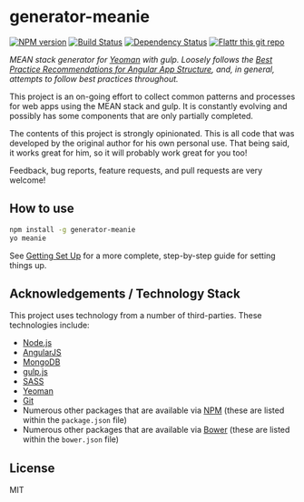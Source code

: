 # generator-meanie

[![NPM version][npm-image]][npm-url] [![Build Status][travis-image]][travis-url] [![Dependency Status][depstat-image]][depstat-url] [![Flattr this git repo][flattr-image]][flattr-url]

_MEAN stack generator for [Yeoman](http://yeoman.io) with gulp. Loosely follows the 
[Best Practice Recommendations for Angular App Structure][best-practices-url], 
and, in general, attempts to follow best practices throughout._

This project is an on-going effort to collect common patterns and processes for web apps using the MEAN stack and gulp. 
It is constantly evolving and possibly has some components that are only partially completed.

The contents of this project is strongly opinionated. This is all code that was developed by the original author for 
his own personal use. That being said, it works great for him, so it will probably work great for you too!

Feedback, bug reports, feature requests, and pull requests are very welcome!

## How to use

```bash
npm install -g generator-meanie
yo meanie
```

See [Getting Set Up](./docs/getting-set-up.md) for a more complete, step-by-step guide for setting things up.

## Acknowledgements / Technology Stack

This project uses technology from a number of third-parties. These technologies include:

- [Node.js](http://nodejs.org/)
- [AngularJS](https://angularjs.org/)
- [MongoDB](https://mongodb.org/)
- [gulp.js](http://http://gulpjs.com/)
- [SASS](http://sass-lang.com/)
- [Yeoman](http://yeoman.io/)
- [Git](http://git-scm.com/)
- Numerous other packages that are available via [NPM](http://npmjs.org/) 
  (these are listed within the `package.json` file)
- Numerous other packages that are available via [Bower](http://bower.io/) 
  (these are listed within the `bower.json` file)

## License

MIT



[flattr-url]: https://flattr.com/submit/auto?user_id=levisl176&url=github.com/levisl176/generator-meanie&title=generator-meanie&language=javascript&tags=github&category=software
[flattr-image]: http://api.flattr.com/button/flattr-badge-large.png

[npm-url]: https://npmjs.org/package/generator-meanie
[npm-image]: https://badge.fury.io/js/generator-meanie.png

[travis-url]: https://travis-ci.org/levisl176/generator-meanie
[travis-image]: https://secure.travis-ci.org/levisl176/generator-meanie.png?branch=master

[coveralls-url]: https://coveralls.io/r/levisl176/text-animation
[coveralls-image]: https://img.shields.io/coveralls/levisl176/text-animation.svg?style=flat

[depstat-url]: https://david-dm.org/levisl176/generator-meanie
[depstat-image]: https://david-dm.org/levisl176/generator-meanie.svg

[best-practices-url]: https://docs.google.com/document/d/1XXMvReO8-Awi1EZXAXS4PzDzdNvV6pGcuaF4Q9821Es/pub
